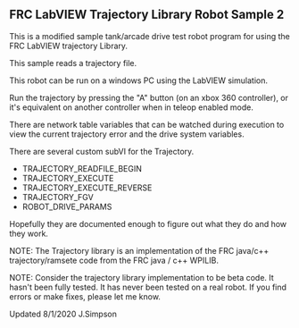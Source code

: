 ## FRC LabVIEW Trajectory Library Robot Sample 2

This is a modified sample tank/arcade drive test robot program for using the 
FRC LabVIEW trajectory Library.

This sample reads a trajectory file.

This robot can be run on a windows PC using the LabVIEW simulation.

Run the trajectory by pressing the "A" button (on an xbox 360 controller), or it's
equivalent on another controller when in teleop enabled mode.  

There are network table variables that can be watched during execution to view the
current trajectory error and the drive system variables.  

There are several custom subVI for the Trajectory.
- TRAJECTORY_READFILE_BEGIN
- TRAJECTORY_EXECUTE
- TRAJECTORY_EXECUTE_REVERSE
- TRAJECTORY_FGV
- ROBOT_DRIVE_PARAMS

Hopefully they are documented enough to figure out what they do and how they work.

NOTE: The Trajectory library is an implementation of the FRC java/c++ trajectory/ramsete 
code from the FRC java / c++ WPILIB.  

NOTE: Consider the trajectory library implementation to be beta code.  It hasn't been fully tested.
It has never been tested on a real robot.  If you find errors or make fixes, please let me know.


Updated 8/1/2020 J.Simpson


